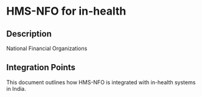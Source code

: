 # HMS-NFO for in-health

## Description

National Financial Organizations

## Integration Points

This document outlines how HMS-NFO is integrated with in-health systems in India.
